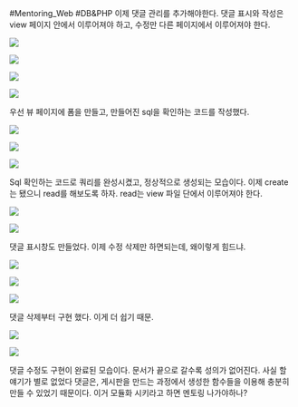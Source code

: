  #Mentoring_Web #DB&PHP
이제 댓글 관리를 추가해야한다. 댓글 표시와 작성은 view 페이지 안에서 이루어져야 하고, 수정만 다른 페이지에서 이루어져야 한다. 

![](./img/3-01.png)

![](./img/3-02.png)

![](./img/3-03.png)

![](./img/3-04.png)

우선 뷰 페이지에 폼을 만들고, 만들어진 sql을 확인하는 코드를 작성했다. 

![](./img/3-05.png)

![](./img/3-06.png)

![](./img/3-07.png)

Sql 확인하는 코드로 쿼리를 완성시켰고, 정상적으로 생성되는 모습이다. 
이제 create는 됐으니 read를 해보도록 하자. read는 view 파일 단에서 이루어져야 한다.

![](./img/3-08.png)

![](./img/3-09.png)


댓글 표시창도 만들었다. 이제 수정 삭제만 하면되는데, 왜이렇게 힘드냐.

![](./img/3-10.png)

![](./img/3-11.png)

![](./img/3-12.png)


댓글 삭제부터 구현 했다. 이게 더 쉽기 때문.

![](./img/3-13.png)

![](./img/3-14.png)

댓글 수정도 구현이 완료된 모습이다. 문서가 끝으로 갈수록 성의가 없어진다. 사실 할 얘기가 별로 없었다 댓글은, 게시판을 만드는 과정에서 생성한 함수들을 이용해 충분히 만들 수 있었기 때문이다. 이거 모듈화 시키라고 하면 멘토링 나가야하나?

